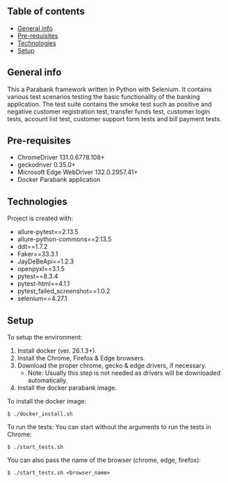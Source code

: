 ## Table of contents
* [General info](#general-info)
* [Pre-requisites](...)
* [Technologies](#technologies)
* [Setup](#setup)

## General info
This a Parabank framework written in Python with Selenium. It contains various
test scenarios testing the basic functionality of the banking application.
The test suite contains the smoke test such as positive and negative customer
registration test, transfer funds test, customer login tests, account list test,
customer support form tests and bill payment tests.

## Pre-requisites
* ChromeDriver 131.0.6778.108+
* geckodriver 0.35.0+
* Microsoft Edge WebDriver 132.0.2957.41+
* Docker Parabank application

## Technologies
Project is created with:
* allure-pytest==2.13.5
* allure-python-commons==2.13.5
* ddt==1.7.2
* Faker==33.3.1
* JayDeBeApi==1.2.3
* openpyxl==3.1.5
* pytest==8.3.4
* pytest-html==4.1.1
* pytest_failed_screenshot==1.0.2
* selenium==4.27.1
	
## Setup
To setup the environment:

1. Install docker (ver. 26.1.3+).
2. Install the Chrome, Firefox & Edge browsers.
3. Download the proper chrome, gecko & edge drivers, if necessary.
   * Note: Usually this step is not needed as drivers will be downloaded automatically. 
4. Install the docker parabank image.

To install the docker image:
```
$ ./docker_install.sh
```

To run the tests:
You can start without the arguments to run the tests in Chrome:
```
$ ./start_tests.sh
```

You can also pass the name of the browser (chrome, edge, firefox):
```
$ ./start_tests.sh <browser_name>
```
